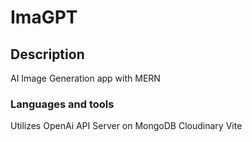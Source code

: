 # ImaGPT
## Description

AI Image Generation app with MERN 


### Languages and tools

Utilizes OpenAi API 
Server on MongoDB
Cloudinary
Vite

### 